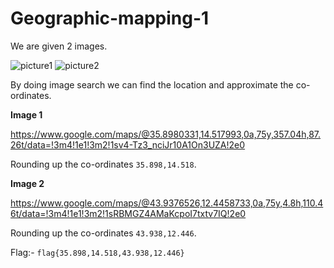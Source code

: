 # Geographic-mapping-1

We are given 2 images.

![picture1](https://user-images.githubusercontent.com/73250884/122715526-a0ca5f80-d286-11eb-8022-defe538e090f.png)
![picture2](https://user-images.githubusercontent.com/73250884/122715520-9f009c00-d286-11eb-8044-d0023ff33cff.png)

By doing image search we can find the location and approximate the co-ordinates.

**Image 1**

https://www.google.com/maps/@35.8980331,14.517993,0a,75y,357.04h,87.26t/data=!3m4!1e1!3m2!1sv4-Tz3_nciJr10A1On3UZA!2e0

Rounding up the co-ordinates ``35.898,14.518``.

**Image 2**

https://www.google.com/maps/@43.9376526,12.4458733,0a,75y,4.8h,110.46t/data=!3m4!1e1!3m2!1sRBMGZ4AMaKcpoI7txtv7IQ!2e0

Rounding up the co-ordinates ``43.938,12.446``.

Flag:- ``flag{35.898,14.518,43.938,12.446}``
